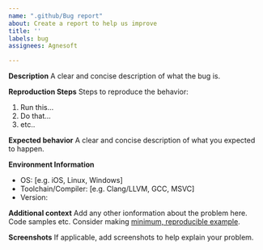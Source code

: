 ```yaml
---
name: ".github/Bug report"
about: Create a report to help us improve
title: ''
labels: bug
assignees: Agnesoft

---
```


**Description**
A clear and concise description of what the bug is.

**Reproduction Steps**
Steps to reproduce the behavior:
1. Run this...
2. Do that...
3. etc..

**Expected behavior**
A clear and concise description of what you expected to happen.

**Environment Information**
 - OS: [e.g. iOS, Linux, Windows]
 - Toolchain/Compiler: [e.g. Clang/LLVM, GCC, MSVC]
 - Version: <commit sha>

**Additional context**
Add any other ionformation about the problem here. Code samples etc. Consider making [minimum, reproducible example](https://stackoverflow.com/help/minimal-reproducible-example).

**Screenshots**
If applicable, add screenshots to help explain your problem.
